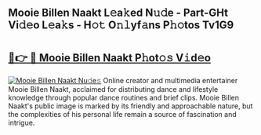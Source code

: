## Mooie Billen Naakt L𝚎a𝚔ed N𝚞𝚍e - Part-GHt Vi𝚍𝚎o L𝚎a𝚔s - H𝚘𝚝 O𝚗𝚕yf𝚊ns P𝚑𝚘tos Tv1G9

# <h2><a href="http://kf6evh0.oniu.top/?m=Mooie+Billen+Naakt">🔗👉 🔴 Mooie Billen Naakt P𝚑ot𝚘𝚜 V𝚒d𝚎o</a></h2>

[![Mooie Billen Naakt Nu𝚍e𝚜](https://i.imgur.com/0qMVB7G.gif)](http://kf6evh0.oniu.top/?m=Mooie+Billen+Naakt)
Online creator and multimedia entertainer Mooie Billen Naakt, acclaimed for distributing dance and lifestyle knowledge through popular dance routines and brief clips. Mooie Billen Naakt's public image is marked by its friendly and approachable nature, but the complexities of his personal life remain a source of fascination and intrigue.  
